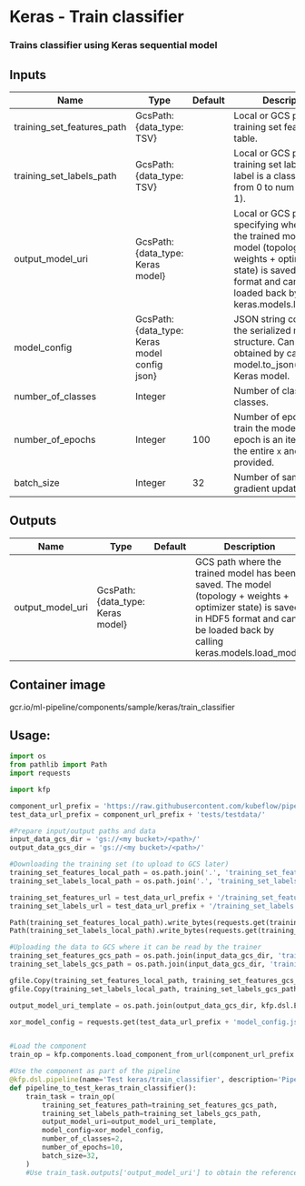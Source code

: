 # Keras - Train classifier
### Trains classifier using Keras sequential model

## Inputs
|Name|Type|Default|Description|
|---|---|---|---|
|training_set_features_path|GcsPath: {data_type: TSV}||Local or GCS path to the training set features table.|
|training_set_labels_path|GcsPath: {data_type: TSV}||Local or GCS path to the training set labels (each label is a class index from 0 to num-classes - 1).|
|output_model_uri|GcsPath: {data_type: Keras model}||Local or GCS path specifying where to save the trained model. The model (topology + weights + optimizer state) is saved in HDF5 format and can be loaded back by calling keras.models.load_model|
|model_config|GcsPath: {data_type: Keras model config json}||JSON string containing the serialized model structure. Can be obtained by calling model.to_json() on a Keras model.|
|number_of_classes|Integer||Number of classifier classes.|
|number_of_epochs|Integer|100|Number of epochs to train the model. An epoch is an iteration over the entire `x` and `y` data provided.|
|batch_size|Integer|32|Number of samples per gradient update|

## Outputs
|Name|Type|Default|Description|
|---|---|---|---|
|output_model_uri|GcsPath: {data_type: Keras model}||GCS path where the trained model has been saved. The model (topology + weights + optimizer state) is saved in HDF5 format and can be loaded back by calling keras.models.load_model|

## Container image
gcr.io/ml-pipeline/components/sample/keras/train_classifier

## Usage:

```python
import os
from pathlib import Path
import requests

import kfp

component_url_prefix = 'https://raw.githubusercontent.com/kubeflow/pipelines/master/components/sample/keras/train_classifier/'
test_data_url_prefix = component_url_prefix + 'tests/testdata/'

#Prepare input/output paths and data
input_data_gcs_dir = 'gs://<my bucket>/<path>/'
output_data_gcs_dir = 'gs://<my bucket>/<path>/'

#Downloading the training set (to upload to GCS later)
training_set_features_local_path = os.path.join('.', 'training_set_features.tsv')
training_set_labels_local_path = os.path.join('.', 'training_set_labels.tsv')

training_set_features_url = test_data_url_prefix + '/training_set_features.tsv'
training_set_labels_url = test_data_url_prefix + '/training_set_labels.tsv'

Path(training_set_features_local_path).write_bytes(requests.get(training_set_features_url).content)
Path(training_set_labels_local_path).write_bytes(requests.get(training_set_labels_url).content)

#Uploading the data to GCS where it can be read by the trainer
training_set_features_gcs_path = os.path.join(input_data_gcs_dir, 'training_set_features.tsv')
training_set_labels_gcs_path = os.path.join(input_data_gcs_dir, 'training_set_labels.tsv')

gfile.Copy(training_set_features_local_path, training_set_features_gcs_path)
gfile.Copy(training_set_labels_local_path, training_set_labels_gcs_path)

output_model_uri_template = os.path.join(output_data_gcs_dir, kfp.dsl.EXECUTION_ID_PLACEHOLDER, 'output_model_uri', 'data')

xor_model_config = requests.get(test_data_url_prefix + 'model_config.json').content


#Load the component
train_op = kfp.components.load_component_from_url(component_url_prefix + 'component.yaml')

#Use the component as part of the pipeline
@kfp.dsl.pipeline(name='Test keras/train_classifier', description='Pipeline to test keras/train_classifier component')
def pipeline_to_test_keras_train_classifier():
    train_task = train_op(
        training_set_features_path=training_set_features_gcs_path,
        training_set_labels_path=training_set_labels_gcs_path,
        output_model_uri=output_model_uri_template,
        model_config=xor_model_config,
        number_of_classes=2,
        number_of_epochs=10,
        batch_size=32,
    )
    #Use train_task.outputs['output_model_uri'] to obtain the reference to the trained model URI that can be a passed to other pipeline tasks (e.g. for prediction or analysis)
```
